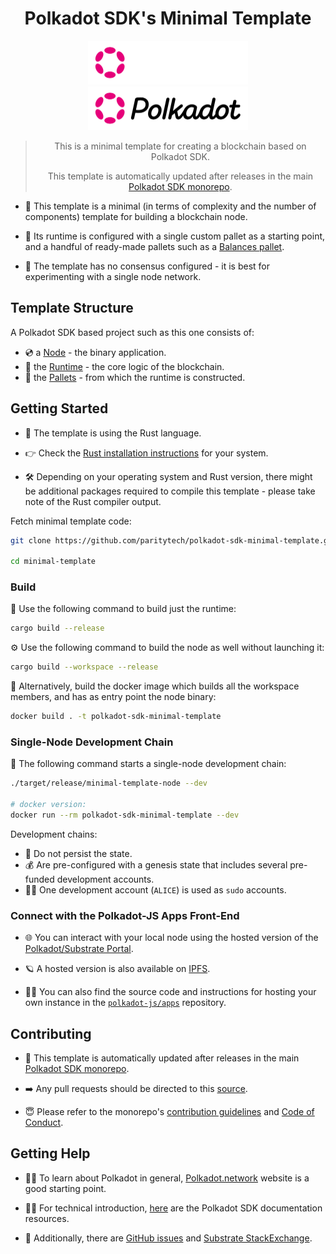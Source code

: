 <div align="center">

# Polkadot SDK's Minimal Template

<img height="70px" alt="Polkadot SDK Logo" src="https://github.com/paritytech/polkadot-sdk/raw/master/docs/images/Polkadot_Logo_Horizontal_Pink_White.png#gh-dark-mode-only"/>
<img height="70px" alt="Polkadot SDK Logo" src="https://github.com/paritytech/polkadot-sdk/raw/master/docs/images/Polkadot_Logo_Horizontal_Pink_Black.png#gh-light-mode-only"/>

> This is a minimal template for creating a blockchain based on Polkadot SDK.
>
> This template is automatically updated after releases in the main [Polkadot SDK monorepo](https://github.com/paritytech/polkadot-sdk).

</div>

* 🤏 This template is a minimal (in terms of complexity and the number of components)
template for building a blockchain node.

* 🔧 Its runtime is configured with a single custom pallet as a starting point, and a handful of ready-made pallets
such as a [Balances pallet](https://paritytech.github.io/polkadot-sdk/master/pallet_balances/index.html).

* 👤 The template has no consensus configured - it is best for experimenting with a single node network.

## Template Structure

A Polkadot SDK based project such as this one consists of:

* 💿 a [Node](./node/README.md) - the binary application.
* 🧮 the [Runtime](./runtime/README.md) - the core logic of the blockchain.
* 🎨 the [Pallets](./pallets/README.md) - from which the runtime is constructed.

## Getting Started

* 🦀 The template is using the Rust language.

* 👉 Check the
[Rust installation instructions](https://www.rust-lang.org/tools/install) for your system.

* 🛠️ Depending on your operating system and Rust version, there might be additional
packages required to compile this template - please take note of the Rust compiler output.

Fetch minimal template code:

```sh
git clone https://github.com/paritytech/polkadot-sdk-minimal-template.git minimal-template

cd minimal-template
```

### Build

🔨 Use the following command to build just the runtime:

```sh
cargo build --release
```

⚙️  Use the following command to build the node as well without launching it:

```sh
cargo build --workspace --release
```

🐳 Alternatively, build the docker image which builds all the workspace members,
and has as entry point the node binary:

```sh
docker build . -t polkadot-sdk-minimal-template
```

### Single-Node Development Chain

👤 The following command starts a single-node development chain:

```sh
./target/release/minimal-template-node --dev

# docker version:
docker run --rm polkadot-sdk-minimal-template --dev
```

Development chains:

* 🧹 Do not persist the state.
* 💰 Are pre-configured with a genesis state that includes several pre-funded development accounts.
* 🧑‍⚖️ One development account (`ALICE`) is used as `sudo` accounts.

### Connect with the Polkadot-JS Apps Front-End

* 🌐 You can interact with your local node using the
hosted version of the [Polkadot/Substrate
Portal](https://polkadot.js.org/apps/#/explorer?rpc=ws://localhost:9944).

* 🪐 A hosted version is also
available on [IPFS](https://dotapps.io/).

* 🧑‍🔧 You can also find the source code and instructions for hosting your own instance in the
[`polkadot-js/apps`](https://github.com/polkadot-js/apps) repository.

## Contributing

* 🔄 This template is automatically updated after releases in the main [Polkadot SDK monorepo](https://github.com/paritytech/polkadot-sdk).

* ➡️ Any pull requests should be directed to this [source](https://github.com/paritytech/polkadot-sdk/tree/master/templates/minimal).

* 😇 Please refer to the monorepo's
[contribution guidelines](https://github.com/paritytech/polkadot-sdk/blob/master/docs/contributor/CONTRIBUTING.md) and
[Code of Conduct](https://github.com/paritytech/polkadot-sdk/blob/master/docs/contributor/CODE_OF_CONDUCT.md).

## Getting Help

* 🧑‍🏫 To learn about Polkadot in general, [Polkadot.network](https://polkadot.network/) website is a good starting point.

* 🧑‍🔧 For technical introduction, [here](https://github.com/paritytech/polkadot-sdk#-documentation) are
the Polkadot SDK documentation resources.

* 👥 Additionally, there are [GitHub issues](https://github.com/paritytech/polkadot-sdk/issues) and
[Substrate StackExchange](https://substrate.stackexchange.com/).
